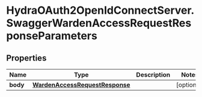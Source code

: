# HydraOAuth2OpenIdConnectServer.SwaggerWardenAccessRequestResponseParameters

## Properties
Name | Type | Description | Notes
------------ | ------------- | ------------- | -------------
**body** | [**WardenAccessRequestResponse**](WardenAccessRequestResponse.md) |  | [optional] 


